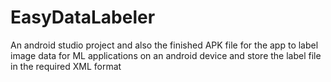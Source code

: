 # EasyDataLabeler
An android studio project and also the finished APK file for the app to label image data for ML applications on an android device and store the label file in the required XML format
